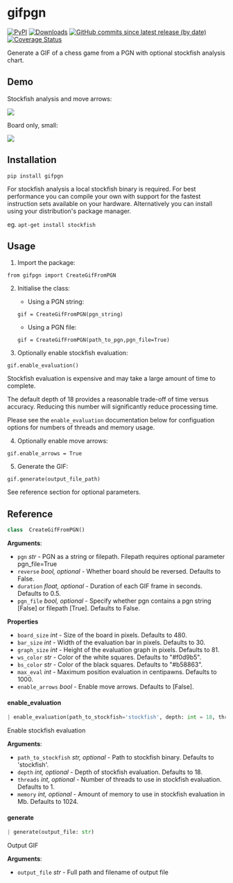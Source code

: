 # gifpgn

[![PyPI](https://img.shields.io/pypi/v/gifpgn?color=blue)](https://pypi.org/project/gifpgn/)
[![Downloads](https://pepy.tech/badge/gifpgn)](https://pepy.tech/project/gifpgn)
[![GitHub commits since latest release (by date)](https://img.shields.io/github/commits-since/prozn/gifpgn/latest)](https://github.com/prozn/gifpgn/releases/latest)
[![Coverage Status](https://coveralls.io/repos/github/prozn/gifpgn/badge.svg)](https://coveralls.io/github/prozn/gifpgn)

Generate a GIF of a chess game from a PGN with optional stockfish analysis chart.

## Demo
Stockfish analysis and move arrows:

![](https://i.imgur.com/dXqrIIY.gif)

Board only, small:

![](https://i.imgur.com/vO3eYH7.gif)

## Installation
 ``pip install gifpgn``

For stockfish analysis a local stockfish binary is required.
For best performance you can compile your own with support for the fastest instruction sets available on your hardware. Alternatively you can install using your distribution's package manager.

eg. ``apt-get install stockfish``

## Usage
1. Import the package:

``from gifpgn import CreateGifFromPGN``

2. Initialise the class:
	- Using a PGN string:
  
	``gif = CreateGifFromPGN(pgn_string)``
  
	- Using a PGN file:
  
	``gif = CreateGifFromPGN(path_to_pgn,pgn_file=True)``

3. Optionally enable stockfish evaluation:

``gif.enable_evaluation()``

Stockfish evaluation is expensive and may take a large amount of time to complete.

The default depth of 18 provides a reasonable trade-off of time versus accuracy. Reducing this number will significantly reduce processing time.

Please see the `enable_evaluation` documentation below for configuation options for numbers of threads and memory usage.

4. Optionally enable move arrows:

``gif.enable_arrows = True``

5. Generate the GIF:

``gif.generate(output_file_path)``

See reference section for optional parameters.

## Reference
```python
class  CreateGifFromPGN()
```
**Arguments**:
-  `pgn`  _str_ - PGN as a string or filepath. Filepath requires optional parameter pgn_file=True
-  `reverse`  _bool, optional_ - Whether board should be reversed. Defaults to False.
-  `duration`  _float, optional_ - Duration of each GIF frame in seconds. Defaults to 0.5.
-  `pgn_file`  _bool, optional_ - Specify whether pgn contains a pgn string [False] or filepath [True]. Defaults to False.

**Properties**
- `board_size` _int_ - Size of the board in pixels. Defaults to 480.
- `bar_size` _int_ - Width of the evaluation bar in pixels. Defaults to 30.
- `graph_size` _int_ - Height of the evaluation graph in pixels. Defaults to 81.
- `ws_color` _str_ - Color of the white squares. Defaults to "#f0d9b5".
- `bs_color` _str_ - Color of the black squares. Defaults to "#b58863".
- `max_eval` _int_ - Maximum position evaluation in centipawns. Defaults to 1000.
- `enable_arrows` _bool_ - Enable move arrows. Defaults to [False].

#### enable\_evaluation
```python
| enable_evaluation(path_to_stockfish='stockfish', depth: int = 18, threads: int = 1, memory: int = 1024)
```
Enable stockfish evaluation

**Arguments**:
-  `path_to_stockfish`  _str, optional_ - Path to stockfish binary. Defaults to 'stockfish'.
-  `depth`  _int, optional_ - Depth of stockfish evaluation. Defaults to 18.
-  `threads`  _int, optional_ - Number of threads to use in stockfish evaluation. Defaults to 1.
-  `memory`  _int, optional_ - Amount of memory to use in stockfish evaluation in Mb. Defaults to 1024.

#### generate
```python
| generate(output_file: str)
```
Output GIF

**Arguments**:
-  `output_file`  _str_ - Full path and filename of output file
